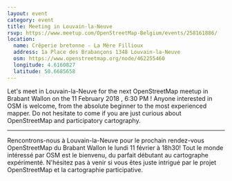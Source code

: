 ```yaml
---
layout: event
category: event
title: Meeting in Louvain-la-Neuve
rsvp: https://www.meetup.com/OpenStreetMap-Belgium/events/258161886/
location:
  name: Crêperie bretonne - La Mère Fillioux
  address: 1a Place des Brabançons 1348 Louvain-la-Neuve
  osm: https://www.openstreetmap.org/node/462255460
  longitude: 4.6160827
  latitude: 50.6685658
---
```


Let's meet in Louvain-la-Neuve for the next OpenStreetMap meetup in Brabant Wallon on the 11 February 2018 , 6:30 PM ! Anyone interested in OSM is welcome, from the absolute beginner to the most experienced mapper. Do not hesitate to come if you are just curious about OpenStreetMap and participatory cartography.

---

Rencontrons-nous à Louvain-la-Neuve pour le prochain rendez-vous OpenStreetMap du Brabant Wallon le lundi 11 février à 18h30! Tout le monde intéressé par OSM est le bienvenu, du parfait débutant au cartographe expérimenté. N'hésitez pas à venir si vous êtes juste intrigué par le projet OpenStreetMap et la cartographie participative.
